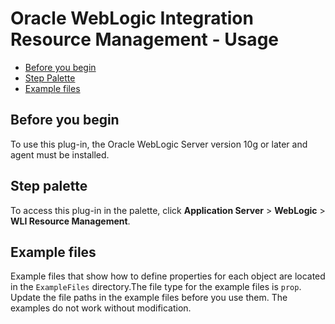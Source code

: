 
# Oracle WebLogic Integration Resource Management - Usage

* [Before you begin](#before_you_begin)
* [Step Palette](#palette)
* [Example files](#examplet)


## **Before you begin**

To use this plug-in, the Oracle WebLogic Server version 10g or later and agent must be installed.


## **Step palette**

To access this plug-in in the palette, click **Application Server** > **WebLogic** > **WLI Resource Management**.


## **Example files**

Example files that show how to define properties for each object are located in the `ExampleFiles` directory.The file type for the example files is `prop`. Update the file paths in the example files before you use them. The examples do not work without modification.

